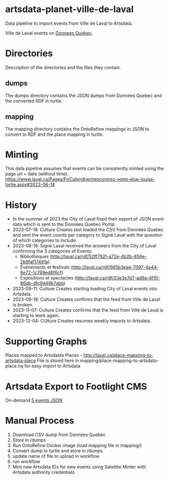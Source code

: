 # artsdata-planet-ville-de-laval
Data pipeline to import events from Ville de Laval to Artsdata.

Ville de Laval events on [Donnees Quebec](https://www.donneesquebec.ca/recherche/dataset/calendrier-des-activites/resource/b51a25de-bd06-4247-87ba-2b1ea8228005).

Directories
============

Description of the directories and the files they contain.

dumps
------

The dumps directory contains the JSON dumps from Donnees Quebec and the converted RDF in turtle.

mapping
-------

The mapping directory contains the OntoRefine mappings in JSON to convert to RDF and the place mapping in turtle.

Minting
========
This data pipeline assumes that events can be consistently minted using the page url + date (without time).
<https://www.laval.ca/Pages/Fr/Calendrier/rencontrez-votre-elue-louise-lortie.aspx#2023-06-14> 

History
==========
* In the summer of 2023 the City of Laval fixed their export of JSON event data which is sent to the Données Quebec Portal.
* 2023-07-18: Culture Creates test loaded the CSV from Données Quebec and sent the event counts per category to Signé Laval with the question of which categories to include.
* 2023-08-16: Signé Laval received the answers from the City of Laval confirming the 3 categories of Events:
  * Bibliothèques (http://laval.ca/rdf/52ff792f-a72e-4b2b-859e-2b9faf17491a)
  * Événements et festivals (http://laval.ca/rdf/685b3eae-7097-4a44-8e72-1c769ed8f6cf)
  * Expositions et spectacles (http://laval.ca/rdf/03e3e7d7-ad9a-4f10-86db-dfc9d49b7abb)
* 2023-09-11: Culture Creates starting loading City of Laval events into Artsdata.
* 2023-09-18: Culture Creates confirms that the feed from Ville de Laval is broken.
* 2023-11-07: Culture Creates confirms that the feed from Ville de Laval is starting to work again.
* 2023-12-04: CUlture Creates resumes weekly imports to  Artsdata.


Supporting Graphs
===============
Places mapped to Artsdasta Places - http://laval.ca/place-mapping-to-artsdata-place
File is stored here in mapping/place-mapping-to-artsdata-place.nq for easy import to Artsdata

Artsdata Export to Footlight CMS
===========

On-demand [5 events JSON](http://api.artsdata.ca/query.json?limit=5&frame=event_footlight&sparql=query_footlight_events&source=http://kg.artsdata.ca/culture-creates/artsdata-planet-ville-de-laval/calendrier-activites) 


Manual Process
============
1. Download CSV dump from Données Quebec
1. Store in /dumps
1. Run OntoRefine Docker image (load mapping file in mapping/)
1. Convert dump to turtle and store in /dumps
1. update name of file to upload in workflow
1. run workflow
1. Mint new Artsdata IDs for new events using Satelitte Minter with Artsdata authority credentials.
